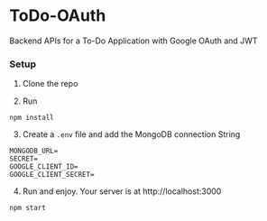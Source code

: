 # ToDo-OAuth
Backend APIs for a To-Do Application with Google OAuth and JWT

### Setup
1. Clone the repo

2. Run
```
npm install
```

3. Create a ```.env``` file and add the MongoDB connection String
```
MONGODB_URL=
SECRET=
GOOGLE_CLIENT_ID=
GOOGLE_CLIENT_SECRET=
```

4. Run and enjoy. Your server is at http://localhost:3000
```
npm start
```
